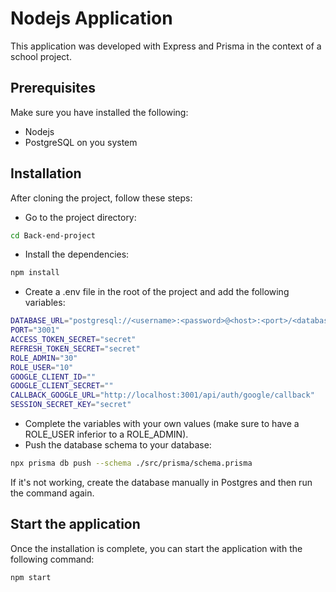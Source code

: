 # Nodejs Application

This application was developed with Express and Prisma in the context of a school project.

## Prerequisites

Make sure you have installed the following:

- Nodejs
- PostgreSQL on you system

## Installation

After cloning the project, follow these steps:

- Go to the project directory:

```bash
cd Back-end-project
```

- Install the dependencies:

```bash
npm install
```

- Create a .env file in the root of the project and add the following variables:

```bash
DATABASE_URL="postgresql://<username>:<password>@<host>:<port>/<database_name>"
PORT="3001"
ACCESS_TOKEN_SECRET="secret"
REFRESH_TOKEN_SECRET="secret"
ROLE_ADMIN="30"
ROLE_USER="10"
GOOGLE_CLIENT_ID=""
GOOGLE_CLIENT_SECRET=""
CALLBACK_GOOGLE_URL="http://localhost:3001/api/auth/google/callback"
SESSION_SECRET_KEY="secret"
```

- Complete the variables with your own values (make sure to have a ROLE_USER inferior to a ROLE_ADMIN).
- Push the database schema to your database:

```bash
npx prisma db push --schema ./src/prisma/schema.prisma
```

If it's not working, create the database manually in Postgres and then run the command again.

## Start the application

Once the installation is complete, you can start the application with the following command:

```bash
npm start
```